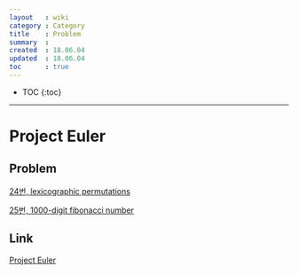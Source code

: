 ```yaml
---
layout   : wiki
category : Category
title    : Problem
summary  : 
created  : 18.06.04
updated  : 18.06.04
toc      : true
---
```


* TOC
 {:toc}

* * *

# Project Euler

## Problem

[24번, lexicographic permutations](/wiki/problem_pe_024_lexicographic_permutations)

[25번, 1000-digit fibonacci number](/wiki/problem_pe_025_1000-digit_fibonacci_number)

## Link

[Project Euler](https://projecteuler.net/)